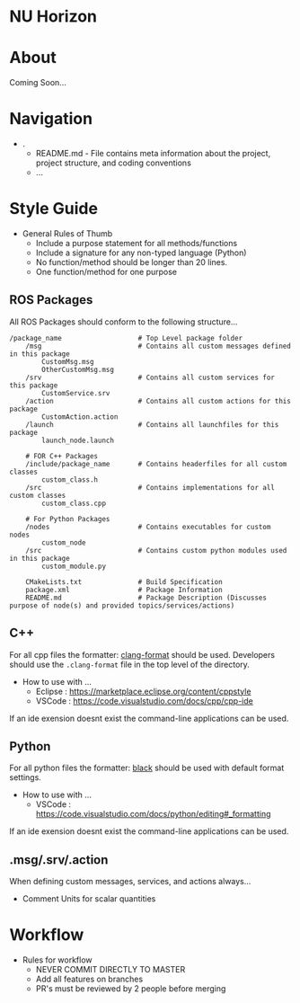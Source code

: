 # NU Horizon

# About 
Coming Soon...

# Navigation
* .
    * README.md - File contains meta information about the project, project structure, and coding conventions
    * ...

# Style Guide
* General Rules of Thumb
    * Include a purpose statement for all methods/functions
    * Include a signature for any non-typed language (Python)
    * No function/method should be longer than 20 lines.
    * One function/method for one purpose

## ROS Packages
All ROS Packages should conform to the following structure...

```
/package_name                   # Top Level package folder
    /msg                        # Contains all custom messages defined in this package
        CustomMsg.msg
        OtherCustomMsg.msg
    /srv                        # Contains all custom services for this package
        CustomService.srv 
    /action                     # Contains all custom actions for this package
        CustomAction.action     
    /launch                     # Contains all launchfiles for this package
        launch_node.launch

    # FOR C++ Packages
    /include/package_name       # Contains headerfiles for all custom classes
        custom_class.h
    /src                        # Contains implementations for all custom classes
        custom_class.cpp

    # For Python Packages
    /nodes                      # Contains executables for custom nodes
        custom_node 
    /src                        # Contains custom python modules used in this package      
        custom_module.py

    CMakeLists.txt              # Build Specification
    package.xml                 # Package Information
    README.md                   # Package Description (Discusses purpose of node(s) and provided topics/services/actions)
```

## C++
For all cpp files the formatter: [clang-format](https://www.kernel.org/doc/html/latest/process/clang-format.html) should be used.
Developers should use the `.clang-format` file in the top level of the directory. 

* How to use with ...
    * Eclipse : https://marketplace.eclipse.org/content/cppstyle
    * VSCode : https://code.visualstudio.com/docs/cpp/cpp-ide

If an ide exension doesnt exist the command-line applications can be used. 

## Python
For all python files the formatter: [black](https://black.readthedocs.io/en/stable/) should be used with default format settings.

* How to use with ...
    * VSCode : https://code.visualstudio.com/docs/python/editing#_formatting

If an ide exension doesnt exist the command-line applications can be used. 

## .msg/.srv/.action
When defining custom messages, services, and actions always...
* Comment Units for scalar quantities

# Workflow
* Rules for workflow
    * NEVER COMMIT DIRECTLY TO MASTER
    * Add all features on branches
    * PR's must be reviewed by 2 people before merging